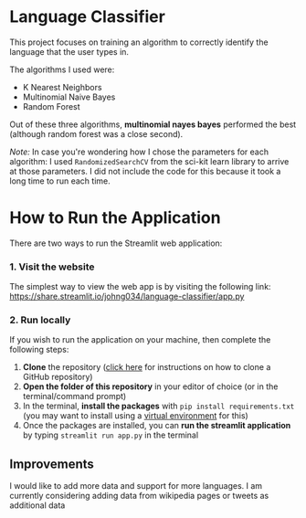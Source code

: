 # Language Classifier

This project focuses on training an algorithm to correctly identify the language that the user types in.

The algorithms I used were:
  - K Nearest Neighbors
  - Multinomial Naive Bayes
  - Random Forest

Out of these three algorithms, **multinomial nayes bayes** performed the best (although random forest was a close second).

*Note:* In case you're wondering how I chose the parameters for each algorithm: I used `RandomizedSearchCV` from the sci-kit learn library to arrive at those parameters. I did not include the code for this because it took a long time to run each time.

# How to Run the Application
There are two ways to run the Streamlit web application:

### 1. Visit the website
The simplest way to view the web app is by visiting the following link: https://share.streamlit.io/johng034/language-classifier/app.py

### 2. Run locally
If you wish to run the application on your machine, then complete the following steps:
1. **Clone** the repository ([click here](https://docs.github.com/en/repositories/creating-and-managing-repositories/cloning-a-repository) for instructions on how to clone a GitHub repository)
2. **Open the folder of this repository** in your editor of choice (or in the terminal/command prompt)
3. In the terminal, **install the packages** with `pip install requirements.txt` (you may want to install using a [virtual environment](https://docs.python.org/3/tutorial/venv.html) for this)
4. Once the packages are installed, you can **run the streamlit application** by typing `streamlit run app.py` in the terminal

## Improvements
I would like to add more data and support for more languages. I am currently considering adding data from wikipedia pages or tweets as additional data
